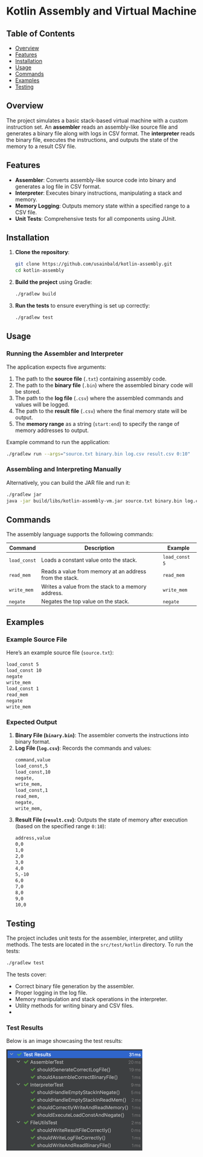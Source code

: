 # Kotlin Assembly and Virtual Machine

## Table of Contents
- [Overview](#overview)
- [Features](#features)
- [Installation](#installation)
- [Usage](#usage)
- [Commands](#commands)
- [Examples](#examples)
- [Testing](#testing)

## Overview
The project simulates a basic stack-based virtual machine with a custom instruction set. An **assembler** reads an assembly-like source file and generates a binary file along with logs in CSV format. The **interpreter** reads the binary file, executes the instructions, and outputs the state of the memory to a result CSV file.

## Features
- **Assembler**: Converts assembly-like source code into binary and generates a log file in CSV format.
- **Interpreter**: Executes binary instructions, manipulating a stack and memory.
- **Memory Logging**: Outputs memory state within a specified range to a CSV file.
- **Unit Tests**: Comprehensive tests for all components using JUnit.

## Installation

1. **Clone the repository**:
   ```bash
   git clone https://github.com/usainbald/kotlin-assembly.git
   cd kotlin-assembly
   ```

2. **Build the project** using Gradle:
   ```bash
   ./gradlew build
   ```

3. **Run the tests** to ensure everything is set up correctly:
   ```bash
   ./gradlew test
   ```

## Usage

### Running the Assembler and Interpreter
The application expects five arguments:
1. The path to the **source file** (`.txt`) containing assembly code.
2. The path to the **binary file** (`.bin`) where the assembled binary code will be stored.
3. The path to the **log file** (`.csv`) where the assembled commands and values will be logged.
4. The path to the **result file** (`.csv`) where the final memory state will be output.
5. The **memory range** as a string (`start:end`) to specify the range of memory addresses to output.

Example command to run the application:
```bash
./gradlew run --args="source.txt binary.bin log.csv result.csv 0:10"
```

### Assembling and Interpreting Manually
Alternatively, you can build the JAR file and run it:
```bash
./gradlew jar
java -jar build/libs/kotlin-assembly-vm.jar source.txt binary.bin log.csv result.csv 0:10
```

## Commands

The assembly language supports the following commands:

| Command       | Description                                               | Example                |
|---------------|-----------------------------------------------------------|------------------------|
| `load_const`  | Loads a constant value onto the stack.                    | `load_const 5`         |
| `read_mem`    | Reads a value from memory at an address from the stack.   | `read_mem`             |
| `write_mem`   | Writes a value from the stack to a memory address.        | `write_mem`            |
| `negate`      | Negates the top value on the stack.                       | `negate`               |

## Examples

### Example Source File
Here’s an example source file (`source.txt`):

```
load_const 5
load_const 10
negate
write_mem
load_const 1
read_mem
negate
write_mem
```

### Expected Output

1. **Binary File (`binary.bin`)**: The assembler converts the instructions into binary format.
2. **Log File (`log.csv`)**: Records the commands and values:
   ```
   command,value
   load_const,5
   load_const,10
   negate,
   write_mem,
   load_const,1
   read_mem,
   negate,
   write_mem,
   ```
3. **Result File (`result.csv`)**: Outputs the state of memory after execution (based on the specified range `0:10`):
   ```
   address,value
   0,0
   1,0
   2,0
   3,0
   4,0
   5,-10
   6,0
   7,0
   8,0
   9,0
   10,0
   ```

## Testing
The project includes unit tests for the assembler, interpreter, and utility methods. The tests are located in the `src/test/kotlin` directory. To run the tests:

```bash
./gradlew test
```

The tests cover:
- Correct binary file generation by the assembler.
- Proper logging in the log file.
- Memory manipulation and stack operations in the interpreter.
- Utility methods for writing binary and CSV files.
- 
### Test Results

Below is an image showcasing the test results:

![Test Results](img.png)
